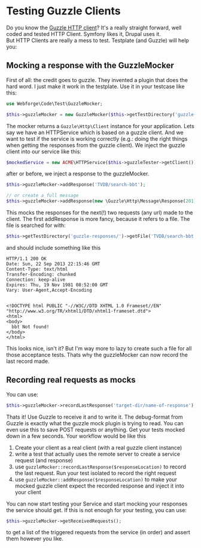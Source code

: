# Testing Guzzle Clients

Do you know the [Guzzle HTTP client](http://guzzlephp.org/)? It's a really straight forward, well coded and tested HTTP Client. Symfony likes it, Drupal uses it.  
But HTTP Clients are really a mess to test. Testplate (and Guzzle) will help you:

## Mocking a response with the GuzzleMocker

First of all: the credit goes to guzzle. They invented a plugin that does the hard word. I just make it work in the testplate. Use it in your testcase like this:

```php
use Webforge\Code\Test\GuzzleMocker;

$this->guzzleMocker = new GuzzleMocker($this->getTestDirectory('guzzle-responses/'));
```

The mocker returns a `Guzzle\Http\Client` instance for your application. Lets say we have an HTTPService which is based on a guzzle client. And we want to test if the service is working correctly (e.g.: doing the right things when getting the responses from the guzzle client).
We inject the guzzle client into our service like this:

```php
$mockedService = new ACME\HTTPService($this->guzzleTester->getClient());
```

after or before, we inject a response to the guzzleMocker.
```php
$this->guzzleMocker->addResponse('TVDB/search-bbt');

// or create a full message
$this->guzzleMocker->addResponse(new \Guzzle\Http\Message\Response(201));
```

This mocks the responses for the next(!) two requests (any url) made to the client.
The first addResponse is more fancy, because it refers to a file. The file is searched for with:

```php
$this->getTestDirectory('guzzle-responses/')->getFile('TVDB/search-bbt.guzzle-response');
```

and should include something like this

```
HTTP/1.1 200 OK
Date: Sun, 22 Sep 2013 22:15:46 GMT
Content-Type: text/html
Transfer-Encoding: chunked
Connection: keep-alive
Expires: Thu, 19 Nov 1981 08:52:00 GMT
Vary: User-Agent,Accept-Encoding


<!DOCTYPE html PUBLIC "-//W3C//DTD XHTML 1.0 Frameset//EN" "http://www.w3.org/TR/xhtml1/DTD/xhtml1-frameset.dtd">
<html>
<body>
  bbt Not found!
</body>
</html>
```

This looks nice, isn't it? But I'm way more to lazy to create such a file for all those acceptance tests. Thats why the guzzleMocker can now record the last record made. 

## Recording real requests as mocks

You can use: 
```php
$this->guzzleMocker->recordLastResponse('target-dir/name-of-response');
```

Thats it! Use Guzzle to receive it and to write it. The debug-format from Guzzle is exactly what the guzzle mock plugin is trying to read. 
You can even use this to save POST requests or anything. Get your tests mocked down in a few seconds. Your workflow would be like this

  1. Create your client as a real client (with a real guzzle client instance)
  1. write a test that actually uses the remote server to create a service request (and response)
  1. use `guzzleMocker::recordLastResponse($responseLocation)` to record the last request. Run your test isolated to record the right request
  1. use `guzzleMocker::addResponse($responseLocation)` to make your mocked guzzle client expect the recorded response and inject it into your client

You can now start testing your Service and start mocking your responses the service should get. If this is not enough for your testing, you can use: 
```php
$this->guzzleMocker->getReceivedRequests();
```
to get a list of the triggered requests from the service (in order) and assert them however you like.

